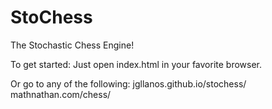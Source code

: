 # StoChess
The Stochastic Chess Engine!

To get started:
Just open index.html in your favorite browser.

Or go to any of the following:
jgllanos.github.io/stochess/
mathnathan.com/chess/

